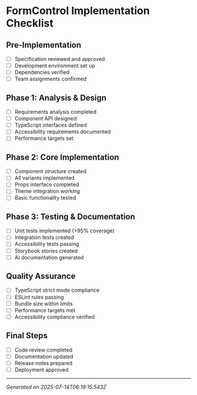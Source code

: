 # FormControl Implementation Checklist

## Pre-Implementation
- [ ] Specification reviewed and approved
- [ ] Development environment set up
- [ ] Dependencies verified
- [ ] Team assignments confirmed

## Phase 1: Analysis & Design
- [ ] Requirements analysis completed
- [ ] Component API designed
- [ ] TypeScript interfaces defined
- [ ] Accessibility requirements documented
- [ ] Performance targets set

## Phase 2: Core Implementation
- [ ] Component structure created
- [ ] All variants implemented
- [ ] Props interface completed
- [ ] Theme integration working
- [ ] Basic functionality tested

## Phase 3: Testing & Documentation
- [ ] Unit tests implemented (>95% coverage)
- [ ] Integration tests created
- [ ] Accessibility tests passing
- [ ] Storybook stories created
- [ ] AI documentation generated

## Quality Assurance
- [ ] TypeScript strict mode compliance
- [ ] ESLint rules passing
- [ ] Bundle size within limits
- [ ] Performance targets met
- [ ] Accessibility compliance verified

## Final Steps
- [ ] Code review completed
- [ ] Documentation updated
- [ ] Release notes prepared
- [ ] Deployment approved

---
*Generated on 2025-07-14T06:19:15.543Z*
